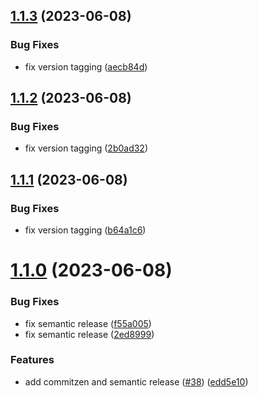 ## [1.1.3](https://github.com/zupit-it/pipeline-templates/compare/v1.1.2...v1.1.3) (2023-06-08)


### Bug Fixes

* fix version tagging ([aecb84d](https://github.com/zupit-it/pipeline-templates/commit/aecb84d082a1fdeff60232a0b26cbcd90d514f7f))

## [1.1.2](https://github.com/zupit-it/pipeline-templates/compare/v1.1.1...v1.1.2) (2023-06-08)


### Bug Fixes

* fix version tagging ([2b0ad32](https://github.com/zupit-it/pipeline-templates/commit/2b0ad326997bf8e1be74344f89644c092cbe4b5b))

## [1.1.1](https://github.com/zupit-it/pipeline-templates/compare/v1.1.0...v1.1.1) (2023-06-08)


### Bug Fixes

* fix version tagging ([b64a1c6](https://github.com/zupit-it/pipeline-templates/commit/b64a1c62ac2634e21b523f457a665ba34b4e868b))

# [1.1.0](https://github.com/zupit-it/pipeline-templates/compare/v1.0.3...v1.1.0) (2023-06-08)


### Bug Fixes

* fix semantic release ([f55a005](https://github.com/zupit-it/pipeline-templates/commit/f55a0053b2e25452bdda6cba5346f1cc608800da))
* fix semantic release ([2ed8999](https://github.com/zupit-it/pipeline-templates/commit/2ed89999960365b1f81fffc6d582cb1db25f6773))


### Features

* add commitzen and semantic release ([#38](https://github.com/zupit-it/pipeline-templates/issues/38)) ([edd5e10](https://github.com/zupit-it/pipeline-templates/commit/edd5e1075f42a1e92412cdc3d9a5dab3e6585687))

